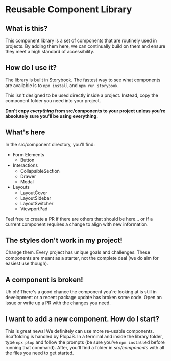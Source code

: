 # Reusable Component Library

## What is this?

This component library is a set of components that are routinely used in projects. By adding them here, we can continually build on them and ensure they meet a high standard of accessibility.

## How do I use it?

The library is built in Storybook. The fastest way to see what components are available is to `npm install` and `npm run storybook`.

This isn't designed to be used directly inside a project. Instead, copy the component folder you need into your project.

**Don't copy _everything_ from src/components to your project unless you're absolutely sure you'll be using everything.**

## What's here

In the src/component directory, you'll find:

- Form Elements
    - Button
- Interactions
    - CollapsibleSection
    - Drawer
    - Modal
- Layouts
    - LayoutCover
    - LayoutSidebar
    - LayoutSwitcher
    - ViewportPad

Feel free to create a PR if there are others that should be here... or if a current component requires a change to align with new information.

## The styles don't work in my project!

Change them. Every project has unique goals and challenges. These components are meant as a starter, not the complete deal (we do aim for easiest use though).

## A component is broken!

Uh oh! There's a good chance the component you're looking at is still in development or a recent package update has broken some code. Open an issue or write up a PR with the changes you need.

## I want to add a new component. How do I start?

This is great news! We definitely can use more re-usable components. Scaffolding is handled by PlopJS. In a terminal and inside the library folder, type `npx plop` and follow the prompts (be sure you've `npm install`ed before running that command). After, you'll find a folder in _src/components_ with all the files you need to get started.

